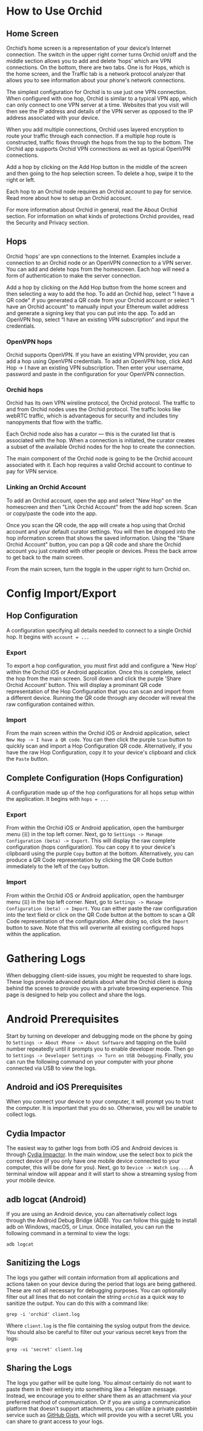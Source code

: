 # How to Use Orchid

## Home Screen

Orchid’s home screen is a representation of your device’s Internet connection. The switch in the upper right corner turns Orchid on/off and the middle section allows you to add and delete ‘hops’ which are VPN connections. On the bottom, there are two tabs. One is for Hops, which is the home screen, and the Traffic tab is a network protocol analyzer that allows you to see information about your phone's network connections.

The simplest configuration for Orchid is to use just one VPN connection. When configured with one hop, Orchid is similar to a typical VPN app, which can only connect to one VPN server at a time. Websites that you visit will then see the IP address and details of the VPN server as opposed to the IP address associated with your device. 

When you add multiple connections, Orchid uses layered encryption to route your traffic through each connection. If a multiple hop route is constructed, traffic flows through the hops from the top to the bottom. The Orchid app supports Orchid VPN connections as well as typical OpenVPN connections. 

Add a hop by clicking on the Add Hop button in the middle of the screen and then going to the hop selection screen. To delete a hop, swipe it to the right or left.

Each hop to an Orchid node requires an Orchid account to pay for service. Read more about how to setup an Orchid account.

For more information about Orchid in general, read the About Orchid section. For information on what kinds of protections Orchid provides, read the Security and Privacy section.

## Hops

Orchid ‘hops’ are vpn connections to the Internet. Examples include a connection to an Orchid node or an OpenVPN connection to a VPN server. You can add and delete hops from the homescreen. Each hop will need a form of authentication to make the server connection. 

Add a hop by clicking on the Add Hop button from the home screen and then selecting a way to add the hop. To add an Orchid hop, select "I have a QR code" if you generated a QR code from your Orchid account or select “I have an Orchid account” to manually input your Ethereum wallet address and generate a signing key that you can put into the app. To add an OpenVPN hop, select “I have an existing VPN subscription” and input the credentials.

### OpenVPN hops

Orchid supports OpenVPN. If you have an existing VPN provider, you can add a hop using OpenVPN credentials. To add an OpenVPN hop, click Add Hop -> I have an existing VPN subscription. Then enter your username, password and paste in the configuration for your OpenVPN connection.

### Orchid hops

Orchid has its own VPN wireline protocol, the Orchid protocol. The traffic to and from Orchid nodes uses the Orchid protocol. The traffic looks like webRTC traffic, which is advantageous for security and includes tiny nanopyments that flow with the traffic.

Each Orchid node also has a curator — this is the curated list that is associated with the hop. When a connection is initiated, the curator creates a subset of the available Orchid nodes for the hop to create the connection. 

The main component of the Orchid node is going to be the Orchid account associated with it. Each hop requires a valid Orchid account to continue to pay for VPN service.

### Linking  an Orchid Account

To add an Orchid account, open the app and select "New Hop" on the homescreen and then "Link Orchid Account" from the add hop screen. Scan or copy/paste the code into the app.

Once you scan the QR code, the app will create a hop using that Orchid account and your default curator settings. You will then be dropped into the hop information screen that shows the saved information. Using the "Share Orchid Account" button, you can pop a QR code and share the Orchid account you just created with other people or devices. Press the back arrow to get back to the main screen. 

From the main screen, turn the toggle in the upper right to turn Orchid on.

# Config Import/Export

## Hop Configuration
A configuration specifying all details needed to connect to a single Orchid hop. It begins with `account = ...`

### Export
To export a hop configuration, you must first add and configure a 'New Hop' within the Orchid iOS or Android application. Once this is complete, select the hop from the main screen. Scroll down and click the purple 'Share Orchid Account' button. This will display a prominant QR code representation of the Hop Configuration that you can scan and import from a different device. Running the QR code through any decoder will reveal the raw configuration contained within.

### Import
From the main screen within the Orchid iOS or Android application, select `New Hop -> I have a QR code`. You can then click the purple `Scan` button to quickly scan and import a Hop Configuration QR code. Alternatively, if you have the raw Hop Configuration, copy it to your device's clipboard and click the `Paste` button.


## Complete Configuration (Hops Configuration)
A configuration made up of the hop configurations for all hops setup within the application.  It begins with `hops = ...`

### Export
From within the Orchid iOS or Android application, open the hamburger menu (`☰`) in the top left corner. Next, go to `Settings -> Manage Configuration (beta) -> Export`. This will display the raw complete configuration (hops configuration). You can copy it to your device's clipboard using the purple `Copy` button at the bottom. Alternatively, you can produce a QR Code representation by clicking the QR Code button immediately to the left of the `Copy` button.

### Import
From within the Orchid iOS or Android application, open the hamburger menu (`☰`) in the top left corner. Next, go to `Settings -> Manage Configuration (beta) -> Import`. You can either paste the raw configuration into the text field or click on the QR Code button at the bottom to scan a QR Code representation of the configuration. After doing so, click the `Import` button to save. Note that this will overwrite all existing configured hops within the application.

# Gathering Logs

When debugging client-side issues, you might be requested to share logs. These logs provide advanced details about what the Orchid client is doing behind the scenes to provide you with a private browsing experience. This page is designed to help you collect and share the logs.

# Android Prerequisites
Start by turning on developer and debugging mode on the phone by going to `Settings -> About Phone -> About Software` and tapping on the build number repeatedly until it prompts you to enable developer mode. Then go to `Settings -> Developer Settings -> Turn on USB Debugging`. Finally, you can run the following command on your computer with your phone connected via USB to view the logs.

## Android and iOS Prerequisites
When you connect your device to your computer, it will prompt you to trust the computer. It is important that you do so. Otherwise, you will be unable to collect logs.

## Cydia Impactor
The easiest way to gather logs from both iOS and Android devices is through [Cydia Impactor](http://www.cydiaimpactor.com). In the main window, use the select box to pick the correct device (if you only have one mobile device connected to your computer, this will be done for you). Next, go to `Device -> Watch Log...`. A terminal window will appear and it will start to show a streaming syslog from your mobile device.

## adb logcat (Android)
If you are using an Android device, you can alternatively collect logs through the Android Debug Bridge (ADB). You can follow this [guide](https://www.xda-developers.com/install-adb-windows-macos-linux/) to install adb on Windows, macOS, or Linux. Once installed, you can run the following command in a terminal to view the logs:

```
adb logcat
```

## Sanitizing the Logs
The logs you gather will contain information from all applications and actions taken on your device during the period that logs are being gathered. These are not all necessary for debugging purposes. You can optionally filter out all lines that do not contain the string `orchid` as a quick way to sanitize the output. You can do this with a command like:

```
grep -i 'orchid' client.log
```

Where  `client.log` is the file containing the syslog output from the device. You should also be careful to filter out your various secret keys from the logs:

```
grep -vi 'secret' client.log
```

## Sharing the Logs
The logs you gather will be quite long. You almost certainly do not want to paste them in their entirety into something like a Telegram message. Instead, we encourage you to either share them as an attachment via your preferred method of communication. Or if you are using a communication platform that doesn't support attachments, you can utilize a private pastebin service such as [GitHub Gists](https://gist.github.com), which will provide you with a secret URL you can share to grant access to your logs.